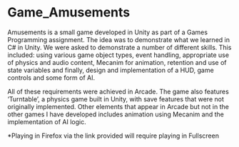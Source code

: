 # Game_Amusements
Amusements is a small game developed in Unity as part of a Games Programming assignment. The idea was to demonstrate what we learned in C# in Unity. We were asked to demonstrate a number of different skills. This included: using various game object types, event handling, appropriate use of physics and audio content, Mecanim for animation, retention and use of state variables and finally, design and implementation of a HUD, game controls and some form of AI.

All of these requirements were achieved in Arcade. The game also features ‘Turntable’, a physics game built in Unity, with save features that were not originally implemented. Other elements that appear in Arcade but not in the other games I have developed includes animation using Mecanim and the implementation of AI logic.

*Playing in Firefox via the link provided will require playing in Fullscreen
